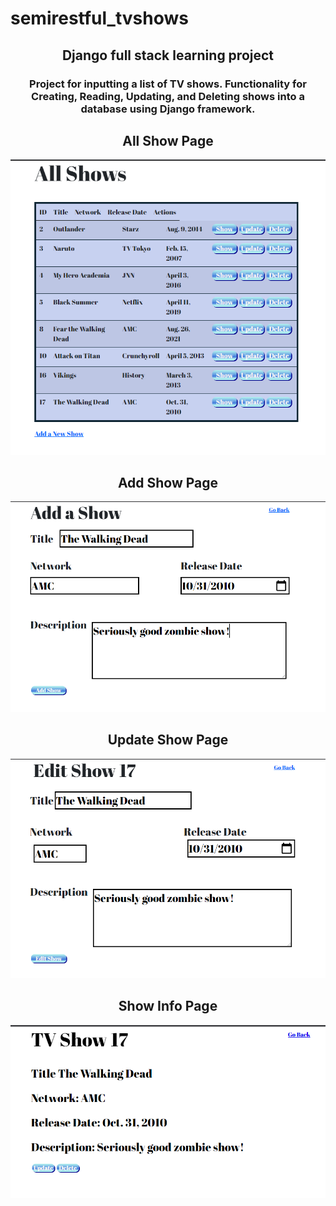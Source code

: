 # semirestful_tvshows
<h2 align="center">
Django full stack learning project 
  </h2>
 <h3 align="center">
 Project for inputting a list of TV shows.  Functionality for Creating, Reading, Updating, and Deleting shows into a database using Django framework.
  </h3>
  <h2 align="center">
  All Show Page
  </h2>
  <p align="center">
  <img src="https://github.com/Mortr0n/semirestful_tvshows/blob/6cbc3740a128f723c6889f57d5cbf62a8c48862e/readme_images/allshowspage.PNG">
  </p>
  <h2 align="center">
  Add Show Page
  </h2>
   <p align="center">
<img src="https://github.com/Mortr0n/semirestful_tvshows/blob/6cbc3740a128f723c6889f57d5cbf62a8c48862e/readme_images/addashow.PNG">
  </p>
  <h2 align="center">
  Update Show Page
  </h2>
   <p align="center">
  <img src="https://github.com/Mortr0n/semirestful_tvshows/blob/6cbc3740a128f723c6889f57d5cbf62a8c48862e/readme_images/showeditpage.PNG">
  </p>
  <h2 align="center">
  Show Info Page
  </h2>
   <p align="center">
  <img src="https://github.com/Mortr0n/semirestful_tvshows/blob/6cbc3740a128f723c6889f57d5cbf62a8c48862e/readme_images/showinfopage.PNG">
</p>
